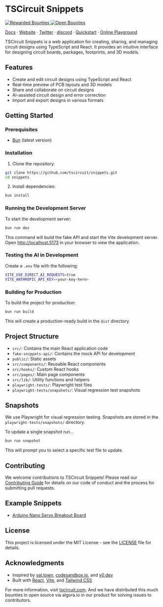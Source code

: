 # TSCircuit Snippets
<a href="https://console.algora.io/org/tscircuit/bounties?status=completed">
       <img src="https://img.shields.io/endpoint?url=https%3A%2F%2Fconsole.algora.io%2Fapi%2Fshields%2Ftscircuit%2Fbounties%3Fstatus%3Dcompleted" alt="Rewarded Bounties">
   </a>
   <a href="https://console.algora.io/org/tscircuit/bounties?status=open">
       <img src="https://img.shields.io/endpoint?url=https%3A%2F%2Fconsole.algora.io%2Fapi%2Fshields%2Ftscircuit%2Fbounties%3Fstatus%3Dopen" alt="Open Bounties">
   </a>


[Docs](https://docs.tscircuit.com) &middot; [Website](https://tscircuit.com) &middot; [Twitter](https://x.com/tscircuit) &middot; [discord](https://tscircuit.com/community/join-redirect) &middot; [Quickstart](https://docs.tscircuit.com/quickstart) &middot; [Online Playground](https://tscircuit.com/playground)

TSCircuit Snippets is a web application for creating, sharing, and managing circuit designs using TypeScript and React. It provides an intuitive interface for designing circuit boards, packages, footprints, and 3D models.

## Features

- Create and edit circuit designs using TypeScript and React
- Real-time preview of PCB layouts and 3D models
- Share and collaborate on circuit designs
- AI-assisted circuit design and error correction
- Import and export designs in various formats

## Getting Started

### Prerequisites

- [Bun](https://bun.sh/) (latest version)

### Installation

1. Clone the repository:

```bash
git clone https://github.com/tscircuit/snippets.git
cd snippets
```

2. Install dependencies:

```bash
bun install
```

### Running the Development Server

To start the development server:

```bash
bun run dev
```

This command will build the fake API and start the Vite development server. Open [http://localhost:5173](http://localhost:5173) in your browser to view the application.

### Testing the AI in Development

Create a `.env` file with the following:

```bash
VITE_USE_DIRECT_AI_REQUESTS=true
VITE_ANTHROPIC_API_KEY=<your-key-here>
```

### Building for Production

To build the project for production:

```bash
bun run build
```

This will create a production-ready build in the `dist` directory.

## Project Structure

- `src/`: Contains the main React application code
- `fake-snippets-api/`: Contains the mock API for development
- `public/`: Static assets
- `src/components/`: Reusable React components
- `src/hooks/`: Custom React hooks
- `src/pages/`: Main page components
- `src/lib/`: Utility functions and helpers
- `playwright-tests/`: Playwright test files
- `playwright-tests/snapshots/`: Visual regression test snapshots

## Snapshots

We use Playwright for visual regression testing. Snapshots are stored in the `playwright-tests/snapshots/` directory.

To update a single snapshot run...

```bash
bun run snapshot
```

This will prompt you to select a specific test file to update.

## Contributing

We welcome contributions to TSCircuit Snippets! Please read our [Contributing Guide](CONTRIBUTING.md) for details on our code of conduct and the process for submitting pull requests.

## Example Snippets

- [Arduino Nano Servo Breakout Board](https://tscircuit.com/Abse2001/Arduino-Nano-Servo-Breakout)

## License

This project is licensed under the MIT License - see the [LICENSE](LICENSE) file for details.

## Acknowledgments

- Inspired by [val.town](https://val.town), [codesandbox.io](https://codesandbox.io/), and [v0.dev](https://v0.dev)
- Built with [React](https://reactjs.org/), [Vite](https://vitejs.dev/), and [Tailwind CSS](https://tailwindcss.com/)

For more information, visit [tscircuit.com](https://tscircuit.com). And we have distributed this much bounties in open source via algora.io in our product for solving issues to contributors.
